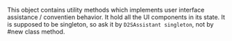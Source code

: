 This object contains utility methods which implements user interface assistance / conventien behavior. It hold all the UI components in its state. It is supposed to be singleton, so ask it by `D2SAssistant singleton`, not by #new class method. 